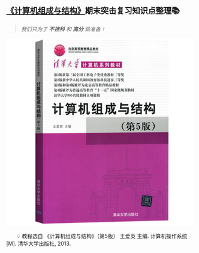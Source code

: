 ## [《计算机组成与结构》](#welcome)期末突击复习知识点整理📚

> *我们只为了 **不挂科** 和 **高分** 做准备！*

<div align="center">
    <img src="pics/bookcut.jpg" width="500">
</div>

&emsp;&emsp;💡 教程选自 《计算机组成与结构》（第5版） 王爱英 主编. 计算机操作系统[M]. 清华大学出版社, 2013. 
